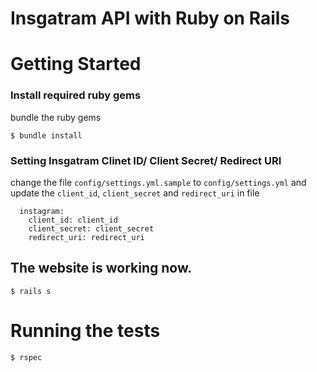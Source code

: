 # Insgatram API with Ruby on Rails


# Getting Started

### Install required ruby gems

bundle the ruby gems

```
$ bundle install
```

### Setting Insgatram Clinet ID/ Client Secret/ Redirect URI

change the file  `config/settings.yml.sample` to `config/settings.yml` and 
update the `client_id`, `client_secret` and `redirect_uri` in file

```
  instagram:
    client_id: client_id
    client_secret: client_secret
    redirect_uri: redirect_uri
```

## The website is working now.

```
$ rails s
```

# Running the tests

```
$ rspec
```